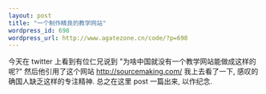 ```yaml
--- 
layout: post
title: "一个制作精良的教学网站"
wordpress_id: 698
wordpress_url: http://www.agatezone.cn/code/?p=698
---
```

今天在 twitter 上看到有位仁兄说到 "为啥中国就没有一个教学网站能做成这样的呢?" 然后他引用了这个网站 <a href="http://sourcemaking.com/">http://sourcemaking.com/</a> 我上去看了一下, 感叹的确国人缺乏这样的专注精神. 总之在这里 post 一篇出来, 以作纪念.
